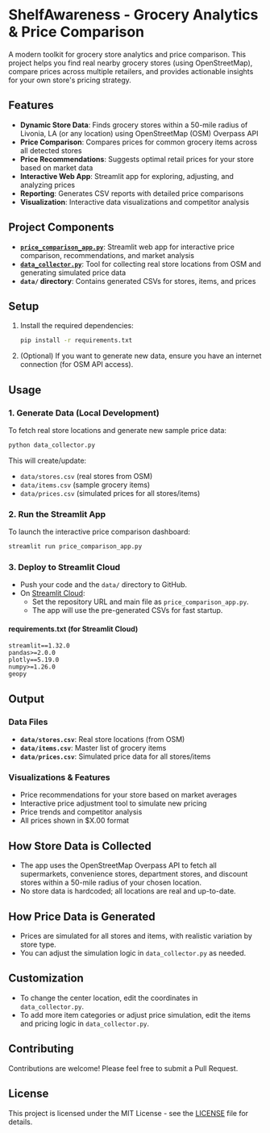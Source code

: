 # ShelfAwareness - Grocery Analytics & Price Comparison

A modern toolkit for grocery store analytics and price comparison. This project helps you find real nearby grocery stores (using OpenStreetMap), compare prices across multiple retailers, and provides actionable insights for your own store's pricing strategy.

## Features

- **Dynamic Store Data**: Finds grocery stores within a 50-mile radius of Livonia, LA (or any location) using OpenStreetMap (OSM) Overpass API
- **Price Comparison**: Compares prices for common grocery items across all detected stores
- **Price Recommendations**: Suggests optimal retail prices for your store based on market data
- **Interactive Web App**: Streamlit app for exploring, adjusting, and analyzing prices
- **Reporting**: Generates CSV reports with detailed price comparisons
- **Visualization**: Interactive data visualizations and competitor analysis

## Project Components

- **[`price_comparison_app.py`](price_comparison_app.py)**: Streamlit web app for interactive price comparison, recommendations, and market analysis
- **[`data_collector.py`](data_collector.py)**: Tool for collecting real store locations from OSM and generating simulated price data
- **`data/` directory**: Contains generated CSVs for stores, items, and prices

## Setup

1. Install the required dependencies:
   ```bash
   pip install -r requirements.txt
   ```

2. (Optional) If you want to generate new data, ensure you have an internet connection (for OSM API access).

## Usage

### 1. Generate Data (Local Development)
To fetch real store locations and generate new sample price data:
```bash
python data_collector.py
```
This will create/update:
- `data/stores.csv` (real stores from OSM)
- `data/items.csv` (sample grocery items)
- `data/prices.csv` (simulated prices for all stores/items)

### 2. Run the Streamlit App
To launch the interactive price comparison dashboard:
```bash
streamlit run price_comparison_app.py
```

### 3. Deploy to Streamlit Cloud
- Push your code and the `data/` directory to GitHub.
- On [Streamlit Cloud](https://streamlit.io/cloud):
  - Set the repository URL and main file as `price_comparison_app.py`.
  - The app will use the pre-generated CSVs for fast startup.

#### requirements.txt (for Streamlit Cloud)
```
streamlit==1.32.0
pandas>=2.0.0
plotly==5.19.0
numpy>=1.26.0
geopy
```

## Output

### Data Files
- **`data/stores.csv`**: Real store locations (from OSM)
- **`data/items.csv`**: Master list of grocery items
- **`data/prices.csv`**: Simulated price data for all stores/items

### Visualizations & Features
- Price recommendations for your store based on market averages
- Interactive price adjustment tool to simulate new pricing
- Price trends and competitor analysis
- All prices shown in $X.00 format

## How Store Data is Collected
- The app uses the OpenStreetMap Overpass API to fetch all supermarkets, convenience stores, department stores, and discount stores within a 50-mile radius of your chosen location.
- No store data is hardcoded; all locations are real and up-to-date.

## How Price Data is Generated
- Prices are simulated for all stores and items, with realistic variation by store type.
- You can adjust the simulation logic in `data_collector.py` as needed.

## Customization
- To change the center location, edit the coordinates in `data_collector.py`.
- To add more item categories or adjust price simulation, edit the items and pricing logic in `data_collector.py`.

## Contributing
Contributions are welcome! Please feel free to submit a Pull Request.

## License
This project is licensed under the MIT License - see the [LICENSE](LICENSE) file for details.